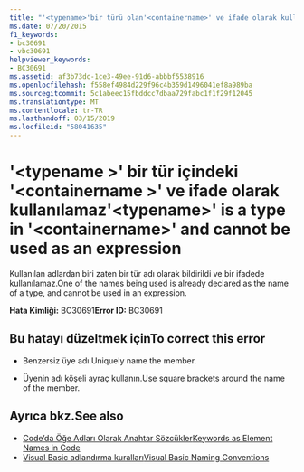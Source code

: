```yaml
---
title: "'<typename>'bir türü olan'<containername>' ve ifade olarak kullanılamaz"
ms.date: 07/20/2015
f1_keywords:
- bc30691
- vbc30691
helpviewer_keywords:
- BC30691
ms.assetid: af3b73dc-1ce3-49ee-91d6-abbbf5538916
ms.openlocfilehash: f558ef4984d229f96c4b359d1496041ef8a989ba
ms.sourcegitcommit: 5c1abeec15fbddcc7dbaa729fabc1f1f29f12045
ms.translationtype: MT
ms.contentlocale: tr-TR
ms.lasthandoff: 03/15/2019
ms.locfileid: "58041635"
---
```

# <a name="typename-is-a-type-in-containername-and-cannot-be-used-as-an-expression"></a><span data-ttu-id="1ee7d-102">'\<typename >' bir tür içindeki '\<containername >' ve ifade olarak kullanılamaz</span><span class="sxs-lookup"><span data-stu-id="1ee7d-102">'\<typename>' is a type in '\<containername>' and cannot be used as an expression</span></span>
<span data-ttu-id="1ee7d-103">Kullanılan adlardan biri zaten bir tür adı olarak bildirildi ve bir ifadede kullanılamaz.</span><span class="sxs-lookup"><span data-stu-id="1ee7d-103">One of the names being used is already declared as the name of a type, and cannot be used in an expression.</span></span>  
  
 <span data-ttu-id="1ee7d-104">**Hata Kimliği:** BC30691</span><span class="sxs-lookup"><span data-stu-id="1ee7d-104">**Error ID:** BC30691</span></span>  
  
## <a name="to-correct-this-error"></a><span data-ttu-id="1ee7d-105">Bu hatayı düzeltmek için</span><span class="sxs-lookup"><span data-stu-id="1ee7d-105">To correct this error</span></span>  
  
-   <span data-ttu-id="1ee7d-106">Benzersiz üye adı.</span><span class="sxs-lookup"><span data-stu-id="1ee7d-106">Uniquely name the member.</span></span>  
  
-   <span data-ttu-id="1ee7d-107">Üyenin adı köşeli ayraç kullanın.</span><span class="sxs-lookup"><span data-stu-id="1ee7d-107">Use square brackets around the name of the member.</span></span>  
  
## <a name="see-also"></a><span data-ttu-id="1ee7d-108">Ayrıca bkz.</span><span class="sxs-lookup"><span data-stu-id="1ee7d-108">See also</span></span>

- [<span data-ttu-id="1ee7d-109">Code’da Öğe Adları Olarak Anahtar Sözcükler</span><span class="sxs-lookup"><span data-stu-id="1ee7d-109">Keywords as Element Names in Code</span></span>](../../visual-basic/programming-guide/program-structure/keywords-as-element-names-in-code.md)
- [<span data-ttu-id="1ee7d-110">Visual Basic adlandırma kuralları</span><span class="sxs-lookup"><span data-stu-id="1ee7d-110">Visual Basic Naming Conventions</span></span>](../../visual-basic/programming-guide/program-structure/naming-conventions.md)
